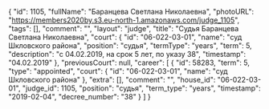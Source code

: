 {
    "id": 1105,
    "fullName": "Баранцева Светлана Николаевна",
    "photoURL": "https://members2020by.s3.eu-north-1.amazonaws.com/judge_1105",
    "tags": [],
    "comment": "",
    "layout": "judge",
    "title": "Судья Баранцева Светлана Николаевна",
    "court": {
        "id": "06-022-03-01",
        "name": "суд Шкловского района",
        "position": "судья",
        "termType": "years",
        "term": 5,
        "description": "c 04.02.2019, на срок 5 лет, по указу 38",
        "timestamp": "04.02.2019"
    },
    "previousCourt": null,
    "career": [
        {
            "id": 58283,
            "term": 5,
            "type": "appointed",
            "court": {
                "id": "06-022-03-01",
                "name": "суд Шкловского района"
            },
            "extra": [],
            "comment": "",
            "house_id": "06-022-03-01",
            "judge_id": 1105,
            "position": "судья",
            "term_type": "years",
            "timestamp": "2019-02-04",
            "decree_number": "38"
        }
    ]
}